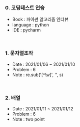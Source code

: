 ### 0. 코딩테스트 연습
- Book      : 파이썬 알고리즘 인터뷰
- language  : python
- IDE       : pycharm

<br>

### 1. 문자열조작
- Date    : 2021/01/06 ~ 2021/01/10
- Problem : 6
- Note    : re.sub('[^\w]', '', s)

<br>

### 2. 배열
- Date    : 2021/01/11 ~ 2021/01/12
- Problem : 6
- Note    : two point




